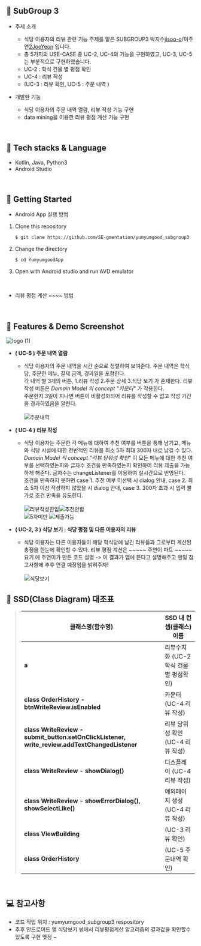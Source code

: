 ## 📢 SubGroup 3

- 주제 소개 
  - 식당 이용자의 리뷰 관련 기능 주제를 맡은 SUBGROUP3 박지수[jisoo-o](https://github.com/jisoo-o/)/이주연[2JooYeon](https://github.com/2JooYeon) 입니다. 
  - 총 5가지의 USE-CASE 중 UC-2, UC-4의 기능을 구현하였고, UC-3, UC-5는 부분적으로 구현하였습니다. 
  - UC-2 : 학식 건물 별 평점 확인
  - UC-4 : 리뷰 작성
  - (UC-3 : 리뷰 확인, UC-5 : 주문 내역 )


- 개발한 기능 
  - 식당 이용자의 주문 내역 열람, 리뷰 작성 기능 구현
  - data mining을 이용한 리뷰 평점 계산 기능 구현

<br/>

## 🔨 Tech stacks & Language


- Kotlin, Java, Python3
- Android Studio

<br/>

## 🔎 Getting Started

- Android App 실행 방법
1. Clone this repository

   ```bash
   $ git clone https://github.com/SE-gmentation/yumyumgood_subgroup3
   ```
   
2. Change the directory 

   ```bash
   $ cd YumyumgoodApp
   ```

3. Open with Android studio and run AVD emulator
<br/>

- 리뷰 평점 계산 ~~~~ 방법

<br/>

## 📸 Features & Demo Screenshot
![logo (1)](https://user-images.githubusercontent.com/69567269/120076519-dbeece00-c0e0-11eb-8517-0f244a3ecdc1.png)      

- **( UC-5 ) 주문 내역 열람**
  - 식당 이용자의 주문 내역을 시간 순으로 정렬하여 보여준다. 주문 내역은 학식당, 주문한 메뉴, 결제 금액, 경과일을 포함한다.     
각 내역 별 3개의 버튼, 1.리뷰 작성 2.주문 상세 3.식당 보기 가 존재한다. 리뷰 작성 버튼은 *Domain Model 의 concept "카운터"* 가 작용한다.      
주문한지 3일이 지나면 버튼이 비활성화되어 리뷰를 작성할 수 없고 작성 기간을 경과하였음을 알린다.</br>           
![주문내역](https://user-images.githubusercontent.com/69567269/120077520-b617f800-c0e5-11eb-95b4-64eb26dad28d.png)     
      
- **( UC-4 ) 리뷰 작성**
  -  식당 이용자는 주문한 각 메뉴에 대하여 추천 여부를 버튼을 통해 남기고, 메뉴와 식당 시설에 대한 전반적인 리뷰를 최소 5자 최대 300자 내로 남길 수 있다. *Domain Model 의 concept "리뷰 당위성 확인"* 이 모든 메뉴에 대한 추천 여부를 선택하였는지와 글자수 조건을 만족하였는지 확인하여 리뷰 제출을 가능하게 해준다. 글자수는 changeListener를 이용하여 실시간으로 반영된다.     
조건을 만족하지 못하면 case 1. 추천 여부 미선택 시 dialog 안내, case 2. 최소 5자 이상 작성하지 않았을 시 dialog 안내, case 3. 300자 초과 시 입력 불가로 조건 만족을 유도한다.</br>  
![리뷰작성진입](https://user-images.githubusercontent.com/69567269/120077531-c4feaa80-c0e5-11eb-9021-62b0f95f1214.png)![추천안함](https://user-images.githubusercontent.com/69567269/120077561-e8c1f080-c0e5-11eb-930e-6ba2fc170150.png)        
![5자미만](https://user-images.githubusercontent.com/69567269/120077559-e495d300-c0e5-11eb-9f27-896c2afeb301.png)
![제출가능](https://user-images.githubusercontent.com/69567269/120077573-ff684780-c0e5-11eb-9792-47d6f26efcf0.png)

- **( UC-2, 3 ) 식당 보기 : 식당 평점 및 다른 이용자의 리뷰**
  -  식당 이용자는 다른 이용자들이 해당 학식당에 남긴 리뷰들과 그로부터 계산된 총점을 한눈에 확인할 수 있다. 리뷰 평점 계산은 ~~~~~ 주연이 파트 ~~~~~    요기 에 주연이가 만든 코드 설명 -> 이 결과가 앱에 뜬다고 설명해주고 맨밑 참고사항에 추후 연결 예정임을 밝혀주자!</br>      
![식당보기](https://user-images.githubusercontent.com/69567269/120077647-60901b00-c0e6-11eb-8e7e-cced2aadcfa3.png)    

## 📍 SSD(Class Diagram) 대조표

>   | 클래스명(함수명) |  SSD 내 컨셉(클래스)이름  |
>   | --- | ---  |
>   |**a** | 리뷰수치화 (UC-2 학식 건물 별 평점확인)|
>   |**class OrderHistory - btnWriteReview.isEnabled** | 카운터 (UC-4 리뷰 작성)|
>   |**class WriteReview - submit_button.setOnClickListener, write_review.addTextChangedListener** | 리뷰 당위성 확인 (UC-4 리뷰 작성)|
>   |**class WriteReview - showDialog()** | 디스플레이 (UC-4 리뷰 작성)|
>   |**class WriteReview - showErrorDialog(), showSelectLike()** | 예외페이지 생성 (UC-4 리뷰 작성)|
>   |**class ViewBuilding** | (UC-3 리뷰 확인)|
>   |**class OrderHistory** | (UC-5 주문내역 확인)|
  
<br/>

## 💻 참고사항
- 코드 작업 위치 : yumyumgood_subgroup3 respository
- 추후 안드로이드 앱 식당보기 뷰에서 리뷰평점계산 알고리즘의 결과값을 확인할수있도록 구현 옞정 ~ 


